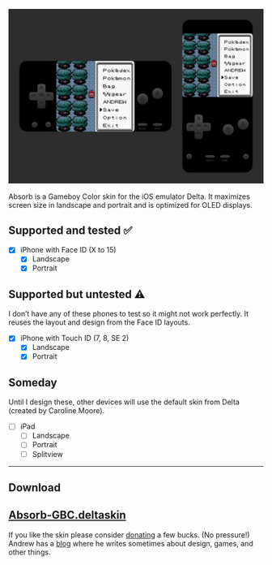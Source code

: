 ![Landscape and portrait images of the Gameboy Color skins showing the pause menu of a game relating to pocket monsters.](preview.jpg)

Absorb is a Gameboy Color skin for the iOS emulator Delta. It maximizes screen size in landscape and portrait and is optimized for OLED displays.

## Supported and tested ✅
- [x] iPhone with Face ID (X to 15)
    - [x] Landscape
    - [x] Portrait

## Supported but untested ⚠️
I don’t have any of these phones to test so it might not work perfectly. It reuses the layout and design from the Face ID layouts.

- [x] iPhone with Touch ID (7, 8, SE 2)
    - [x] Landscape
    - [x] Portrait

## Someday
Until I design these, other devices will use the default skin from Delta (created by Caroline Moore).

- [ ] iPad
    - [ ] Landscape
    - [ ] Portrait
    - [ ] Splitview

---
## Download
[Absorb-GBC.deltaskin](https://github.com/AndrewHaglund/delta-absorb/blob/main/Absorb-GBC.deltaskin)
---

If you like the skin please consider [donating](https://ko-fi.com/haglund) a few bucks. (No pressure!) Andrew has a [blog](https://haglund.app) where he writes sometimes about design, games, and other things.
